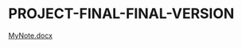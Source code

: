 # PROJECT-FINAL-FINAL-VERSION

[MyNote.docx](https://github.com/mu-se373-190706004/PROJECT-FINAL-FINAL-VERSION/files/9005609/MyNote.docx)
